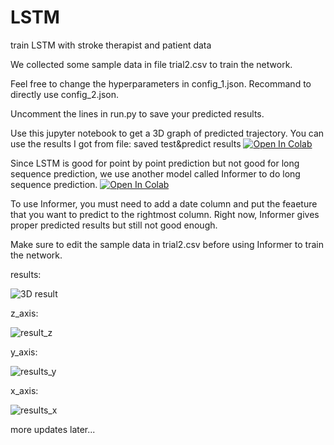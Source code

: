 # LSTM
train LSTM with stroke therapist and patient data

We collected some sample data in file trial2.csv to train the network.

Feel free to change the hyperparameters in config_1.json. Recommand to directly use config_2.json.

Uncomment the lines in run.py to save your predicted results.

Use this jupyter notebook to get a 3D graph of predicted trajectory. You can use the results I got from file: saved test&predict results
[![Open In Colab](https://colab.research.google.com/assets/colab-badge.svg)](https://colab.research.google.com/github/zeyangz2/LSTM/blob/master/3D%20graph%20LSTM%20results.ipynb)

Since LSTM is good for point by point prediction but not good for long sequence prediction, we use another model called Informer to do long sequence prediction.
[![Open In Colab](https://colab.research.google.com/assets/colab-badge.svg)](https://colab.research.google.com/github/zeyangz2/LSTM/blob/master/Informer_for_stroke_research.ipynb)

To use Informer, you must need to add a date column and put the feaeture that you want to predict to the rightmost column. Right now, Informer gives proper predicted results but still not good enough.

Make sure to edit the sample data in trial2.csv before using Informer to train the network.

results:

![3D result](https://github.com/zeyangz2/LSTM/assets/73300066/567839c0-16eb-4870-8e89-90343fa5423b)

z_axis:

![result_z](https://github.com/zeyangz2/LSTM/assets/73300066/e4a386d9-3d7d-46bc-b2ee-57cbad2cc750)

y_axis:

![results_y](https://github.com/zeyangz2/LSTM/assets/73300066/8902b71a-0f5a-4329-9964-554f8a639a62)

x_axis:

![results_x](https://github.com/zeyangz2/LSTM/assets/73300066/7b59c058-e4d3-4e12-a590-9ef38c316835)

more updates later...


